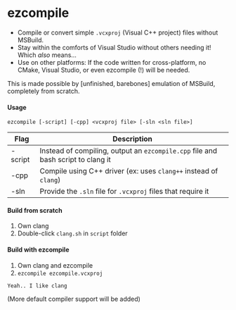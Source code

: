 # ezcompile

- Compile or convert simple `.vcxproj` (Visual C++ project) files without MSBuild.
- Stay within the comforts of Visual Studio without others needing it! Which *also* means...
- Use on other platforms: If the code written for cross-platform, no CMake, Visual Studio, or even ezcompile (!) will be needed.

This is made possible by [unfinished, barebones] emulation of MSBuild, completely from scratch.

#### Usage
```
ezcompile [-script] [-cpp] <vcxproj file> [-sln <sln file>]
````

Flag | Description
-----|------------
-script | Instead of compiling, output an `ezcompile.cpp` file and bash script to clang it
-cpp | Compile using C++ driver (ex: uses `clang++` instead of `clang`)
-sln | Provide the `.sln` file for `.vcxproj` files that require it

#### Build from scratch
1) Own clang
2) Double-click `clang.sh` in `script` folder

#### Build with ezcompile
1) Own clang and ezcompile
1) `ezcompile ezcompile.vcxproj`

`Yeah.. I like clang`

(More default compiler support will be added)
